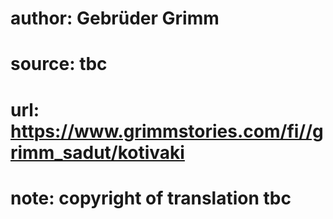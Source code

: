 # author: Gebrüder Grimm
# source: tbc
# url: https://www.grimmstories.com/fi//grimm_sadut/kotivaki
# note: copyright of translation tbc



